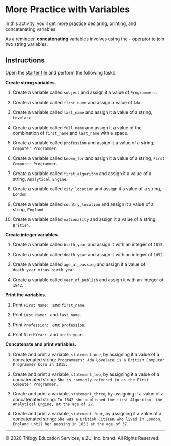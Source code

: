 # More Practice with Variables

In this activity, you’ll get more practice declaring, printing, and concatenating variables.

As a reminder, **concatenating** variables involves using the `+` operator to join two string variables.

## Instructions

Open the [starter file](Unsolved/variables.py) and perform the following tasks:

**Create string variables.**

1. Create a variable called `subject` and assign it a value of `Programmers`.

2. Create a variable called `first_name` and assign a value of `Ada`.

3. Create a variable called `last_name` and assign it a value of a string, `Lovelace`.

4. Create a variable called `full_name` and assign it a value of the combination of `first_name` and `last_name` with a space.

5. Create a variable called `profession` and assign it a value of a string, `Computer Programmer`.

6. Create a variable called `known_for` and assign it a value of a string, `First Computer Programmer`.

7. Create a variable called `first_algorithm` and assign it a value of a string, `Analytical Engine`.

8. Create a variable called `city_location` and assign it a value of a string, `London`.

9. Create a variable called `country_location` and assign it a value of a string, `England`.

10. Create a variable called `nationality` and assign it a value of a string, `British`.

**Create integer variables.**

1. Create a variable called `birth_year` and assign it with an integer of `1815`.

2. Create a variable called `death_year` and assign it with an integer of `1852`.

3. Create a variable called `age_at_passing` and assign it a value of `death_year minus birth_year`.

4. Create a variable called `year_of_publish` and assign it with an integer of `1842`.

**Print the variables.**

1. Print `First Name: ` and `first_name`.

2. Print `Last Name: ` and `last_name`.

3. Print `Profession: ` and `profession`.

4. Print `BirthYear: ` and `birth_year`.

**Concatenate and print variables.**

1. Create and print a variable, `statement_one`, by assigning it a value of a concatenated string: `Programmers: Ada Lovelace is a British Computer Programmer born in 1815.`

2. Create and print a variable, `statement_two`, by assigning it a value of a concatenated string: `She is commonly referred to as the First Computer Programmer.`

3. Create and print a variable, `statement_three`, by assigning it a value of a concatenated string: `In 1842 she published the first Algorithm, the Analytical Engine, at the age of 27.`

4. Create and print a variable, `statement_four`, by assigning it a value of a concatenated string: `She was a British Citizen who lived in London, England until her passing in 1852 at the age of 37.`

---

© 2020 Trilogy Education Services, a 2U, Inc. brand. All Rights Reserved.

